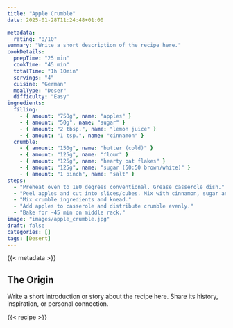 ```yaml
---
title: "Apple Crumble"
date: 2025-01-28T11:24:48+01:00

metadata:
  rating: "8/10"
summary: "Write a short description of the recipe here."
cookDetails:
  prepTime: "25 min"
  cookTime: "45 min"
  totalTime: "1h 10min"
  servings: "4"
  cuisine: "German"
  mealType: "Deser"
  difficulty: "Easy"
ingredients:
  filling:
    - { amount: "750g", name: "apples" }
    - { amount: "50g", name: "sugar" }
    - { amount: "2 tbsp.", name: "lemon juice" }
    - { amount: "1 tsp.", name: "cinnamon" }
  crumble:
    - { amount: "150g", name: "butter (cold)" }
    - { amount: "125g", name: "flour" }
    - { amount: "125g", name: "hearty oat flakes" }
    - { amount: "125g", name: "sugar (50:50 brown/white)" }
    - { amount: "1 pinch", name: "salt" }
steps:
  - "Preheat oven to 180 degrees conventional. Grease casserole dish."
  - "Peel apples and cut into slices/cubes. Mix with cinnamon, sugar and lemon juice."
  - "Mix crumble ingredients and knead."
  - "Add apples to casserole and distribute crumble evenly."
  - "Bake for ~45 min on middle rack."
image: "images/apple_crumble.jpg"
draft: false
categories: []
tags: [Desert]
---
```


{{< metadata >}}

## The Origin

Write a short introduction or story about the recipe here. Share its history, inspiration, or personal connection.

{{< recipe >}}